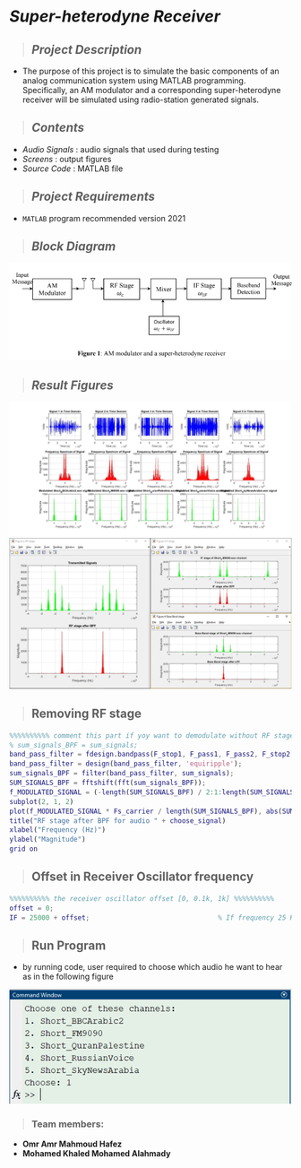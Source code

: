 # _**Super-heterodyne Receiver**_
> ## _Project Description_
   * The purpose of this project is to simulate the basic components of an analog communication system using
    MATLAB programming. Specifically, an AM modulator and a corresponding super-heterodyne receiver
    will be simulated using radio-station generated signals.
> ## _Contents_
   * _Audio Signals_ : audio signals that used during testing
   * _Screens_       : output figures
   * _Source Code_   : MATLAB file 
> ## _Project Requirements_
* `MATLAB` program recommended version 2021

> ## _Block Diagram_
![data frame](Screens/Block%20Digram.PNG)

> ## _Result Figures_
![data frame](Screens/AM%20Modulation.jpg)
![data frame](Screens/final.JPG)

> ## __Removing RF stage__
```MATLAB
%%%%%%%%%% comment this part if yoy want to demodulate without RF stage %%%%%%%%%%
% sum_signals_BPF = sum_signals;
band_pass_filter = fdesign.bandpass(F_stop1, F_pass1, F_pass2, F_stop2, A_stop1, A_pass, A_stop2, 15 * Fs);
band_pass_filter = design(band_pass_filter, 'equiripple');
sum_signals_BPF = filter(band_pass_filter, sum_signals);
SUM_SIGNALS_BPF = fftshift(fft(sum_signals_BPF));
f_MODULATED_SIGNAL = (-length(SUM_SIGNALS_BPF) / 2:1:length(SUM_SIGNALS_BPF) / 2 - 1)';
subplot(2, 1, 2)
plot(f_MODULATED_SIGNAL * Fs_carrier / length(SUM_SIGNALS_BPF), abs(SUM_SIGNALS_BPF), 'r')
title("RF stage after BPF for audio " + choose_signal)
xlabel("Frequency (Hz)")
ylabel("Magnitude")
grid on
```

> ## __Offset in Receiver Oscillator frequency__
```MATLAB
%%%%%%%%%% the receiver oscillator offset [0, 0.1k, 1k] %%%%%%%%%%
offset = 0;
IF = 25000 + offset;                                % If frequency 25 KHz
```

> ## __Run Program__
   * by running code, user required to choose which audio he want to hear as in the following figure

   ![data frame](Screens/User%20Input.PNG)
> ### Team members:
   - **Omr Amr Mahmoud Hafez** 
   - **Mohamed Khaled Mohamed Alahmady**

